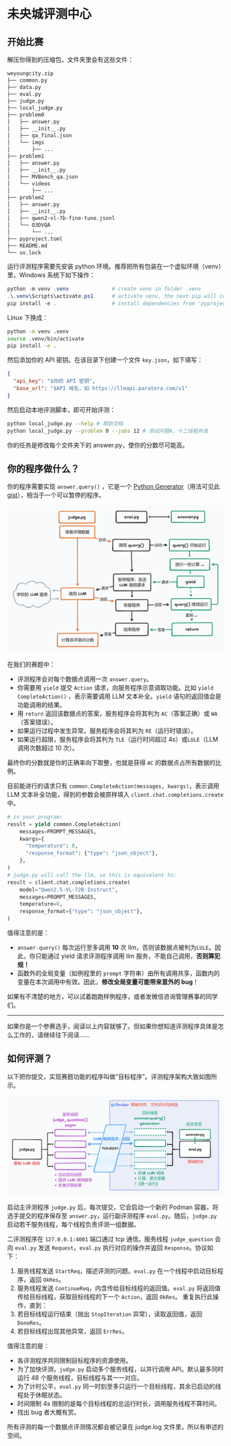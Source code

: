 # 未央城评测中心

## 开始比赛

解压你得到的压缩包，文件夹里会有这些文件：

```plaintext
weyoungcity.zip
├── common.py
├── data.py
├── eval.py
├── judge.py
├── local_judge.py
├── problem0
│   ├── answer.py
│   ├── __init__.py
│   ├── qa_final.json
│   └── imgs
│       ├── ...
├── problem1
│   ├── answer.py
│   ├── __init__.py
│   ├── MVBench_qa.json
│   └── videos
│       ├── ...
├── problem2
│   ├── answer.py
│   ├── __init__.py
│   ├── qwen2-vl-7b-fine-tune.jsonl
│   └── O3DVQA
│       └── ...
├── pyproject.toml
├── README.md
└── uv.lock
```

运行评测程序需要先安装 python 环境。推荐把所有包装在一个虚拟环境（venv）里，Windows 系统下如下操作：

```powershell
python -m venv .venv              # create venv in folder .venv
.\.venv\Scripts\activate.ps1      # activate venv, the next pip will come from .venv
pip install -e .                  # install dependencies from 'pyproject.toml' in editable mode
```

Linux 下换成：

```bash
python -m venv .venv
source .venv/bin/activate
pip install -e .
```

然后添加你的 API 密钥。在该目录下创建一个文件 `key.json`，如下填写：

```json
{
  "api_key": "$你的 API 密钥",
  "base_url": "$API 域名，如 https://llmapi.paratera.com/v1"
}
```

然后启动本地评测脚本，即可开始评测：

```bash
python local_judge.py --help # 帮助文档
python local_judge.py --problem 0 --jobs 12 # 测试问题A，十二线程并发
```

你的任务是修改每个文件夹下的 answer.py，使你的分数尽可能高。

## 你的程序做什么？

你的程序需要实现 `answer.query()` ，它是一个 [Python Generator](https://docs.python.org/3/reference/expressions.html#yield-expressions)（用法可见此 [gist](https://gist.github.com/kolypto/3240037e46bce47d4374331decc298f1)），相当于一个可以暂停的程序。

![你的程序与评测程序流程图](assets/process.png)

在我们的赛题中：

- 评测程序会对每个数据点调用一次 `answer.query`。
- 你需要用 `yield` 提交 `Action` 请求，向服务程序示意调取功能。比如 `yield CompleteAction()` ，表示需要调用 LLM 文本补全。`yield` 语句的返回值会是功能调用的结果。
- 用 `return` 返回该数据点的答案，服务程序会将其判为 `AC`（答案正确）或 `WA`（答案错误）。
- 如果运行过程中发生异常，服务程序会将其判为 `RE`（运行时错误）。
- 如果运行超限，服务程序会将其判为 `TLE`（运行时间超过 4s）或`LULE`（LLM 调用次数超过 10 次）。

最终你的分数就是你的正确率向下取整，也就是获得 `AC` 的数据点占所有数据的比例。

目前能进行的请求只有 `common.CompleteAction(messages, kwargs)`，表示调用 LLM 文本补全功能，得到的参数会被原样填入 `client.chat.completions.create` 中。

```python
# in your program:
result = yield common.CompleteAction(
    messages=PROMPT_MESSAGES,
    kwargs={
      "temperature": 0,
      "response_format": {"type": "json_object"},
    },
)
# judge.py will call the llm, so this is equivalent to:
result = client.chat.completions.create(
    model="Qwen2.5-VL-72B-Instruct",
    messages=PROMPT_MESSAGES,
    temperature=0,
    response_format={"type": "json_object"},
)
```

值得注意的是：

- `answer.query()` 每次运行至多调用 **10** 次 llm，否则该数据点被判为`LULE`。因此，你只能通过 yield 请求评测程序调用 llm 服务，不能自己调用，**否则算犯规！**
- 函数外的全局变量（如例程里的 `prompt` 字符串）由所有调用共享，函数内的变量在本次调用中有效。因此，**修改全局变量可能带来意外的 bug**！

如果有不清楚的地方，可以试着跑跑样例程序，或者发微信咨询管理赛事的同学们。

---

如果你是一个参赛选手，阅读以上内容就够了。但如果你想知道评测程序具体是怎么工作的，请继续往下阅读……

## 如何评测？

以下把你提交，实现赛题功能的程序叫做“目标程序”。评测程序架构大致如图所示。

![目前评测程序架构](assets/judge.png)

启动主评测程序 `judge.py` 后，每次提交，它会启动一个新的 Podman 容器，将选手提交的程序保存至 `answer.py`，运行副评测程序 `eval.py`。随后，`judge.py` 启动若干服务线程，每个线程负责评测一组数据。

二评测程序在 `127.0.0.1:4001` 端口通过 tcp 通信。服务线程 `judge_question` 会向 `eval.py` 发送 `Request`，`eval.py` 执行对应的操作并返回 `Response`。协议如下：

1. 服务线程发送 `StartReq`，描述评测的问题。`eval.py` 在一个线程中启动目标程序，返回 `OkRes`。
2. 服务线程发送 `ContinueReq`，内含传给目标线程的返回值。`eval.py` 将返回值传给目标线程，获取目标线程的下一个 `Action`，返回 `OkRes`。
   重复执行此操作，直到：
3. 若目标线程运行结束（抛出 `StopIteration` 异常），读取返回值，返回 `DoneRes`。
4. 若目标线程出现其他异常，返回 `ErrRes`。

值得注意的是：

- 各评测程序共同限制目标程序的资源使用。
- 为了加快评测，`judge.py` 启动多个服务线程，以并行调用 API。默认最多同时运行 48 个服务线程，目标线程与其一一对应。
- 为了计时公平，`eval.py` 同一时刻至多只运行一个目标线程，其余已启动的线程处于休眠状态。
- 时间限制 4s 限制的是每个目标线程的总运行时长，调用服务线程不算时间。
- 找出 bug 者大概有赏。

所有评测的每一个数据点评测情况都会被记录在 judge.log 文件里，所以有申述的空间。

